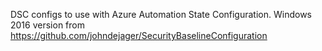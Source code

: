 DSC configs to use with Azure Automation State Configuration.
Windows 2016 version from https://github.com/johndejager/SecurityBaselineConfiguration